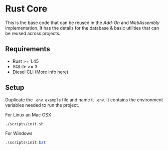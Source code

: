 # Rust Core

This is the base code that can be reused in the _Add-On_ and _WebAssembly_ implementation. It has
the details for the database & basic utilities that can be reused across projects.

## Requirements

- Rust >= 1.45
- SQLite >= 3
- Diesel CLI (More info [here](https://diesel.rs/guides/getting-started/))

## Setup

Duplicate the `.env.example` file and name it `.env`. It contains the environment variables needed
to run the project.

For Linux an Mac OSX

```bash
./scripts/init.sh
```

For Windows

```powershell
.\scripts\init.bat
```

